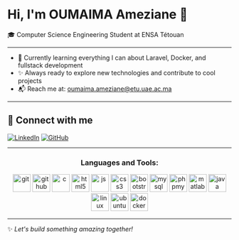 # Hi, I'm OUMAIMA Ameziane 👋

🎓 Computer Science Engineering Student at ENSA Tétouan   


---


- 🌱 Currently learning everything I can about Laravel, Docker, and fullstack development  
- ✨ Always ready to explore new technologies and contribute to cool projects  
- 📬 Reach me at: oumaima.ameziane@etu.uae.ac.ma  

  
---

## 🔗 Connect with me

[![LinkedIn](https://img.shields.io/badge/LinkedIn-blue?logo=linkedin)](https://www.linkedin.com/in/oumaima-ameziane-037473331/)  [![GitHub](https://img.shields.io/badge/GitHub-black?logo=github)](https://github.com/oumaima650)  



---

<h3 align="center">Languages and Tools:</h3>
<p align="center">
  <img src="https://www.vectorlogo.zone/logos/git-scm/git-scm-icon.svg" alt="git" width="40" height="40"/>
  <img src="https://cdn.jsdelivr.net/gh/devicons/devicon/icons/github/github-original.svg" alt="github" width="40" height="40"/>
  <img src="https://cdn.jsdelivr.net/gh/devicons/devicon/icons/c/c-original.svg" alt="c" width="40" height="40"/>
  <img src="https://cdn.jsdelivr.net/gh/devicons/devicon/icons/html5/html5-original.svg" alt="html5" width="40" height="40"/>
  <img src="https://cdn.jsdelivr.net/gh/devicons/devicon/icons/javascript/javascript-original.svg" alt="js" width="40" height="40"/>
  <img src="https://cdn.jsdelivr.net/gh/devicons/devicon/icons/css3/css3-original.svg" alt="css3" width="40" height="40"/>
  <img src="https://cdn.jsdelivr.net/gh/devicons/devicon/icons/bootstrap/bootstrap-original.svg" alt="bootstrap" width="40" height="40"/>
  <img src="https://cdn.jsdelivr.net/gh/devicons/devicon/icons/mysql/mysql-original.svg" alt="mysql" width="40" height="40"/>
  <img src="https://upload.wikimedia.org/wikipedia/commons/9/95/PhpMyAdmin_logo.png" alt="phpmyadmin" width="40" height="40"/>
  <img src="https://cdn.jsdelivr.net/gh/devicons/devicon/icons/matlab/matlab-original.svg" alt="matlab" width="40" height="40"/>
  <img src="https://cdn.jsdelivr.net/gh/devicons/devicon/icons/java/java-original.svg" alt="java" width="40" height="40"/>
  <img src="https://cdn.jsdelivr.net/gh/devicons/devicon/icons/linux/linux-original.svg" alt="linux" width="40" height="40"/>
  <img src="https://cdn.jsdelivr.net/gh/devicons/devicon/icons/ubuntu/ubuntu-plain.svg" alt="ubuntu" width="40" height="40"/>
  <img src="https://cdn.jsdelivr.net/gh/devicons/devicon/icons/docker/docker-original.svg" alt="docker" width="40" height="40"/>
</p>


---

✨ *Let's build something amazing together!*
